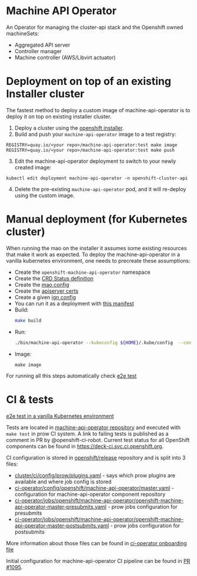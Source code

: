 # Machine API Operator
An Operator for managing the cluster-api stack and the Openshift owned machineSets:
- Aggregated API server
- Controller manager
- Machine controller (AWS/Libvirt actuator)

# Deployment on top of an existing Installer cluster
The fastest method to deploy a custom image of machine-api-operator is to deploy it on top on existing installer cluster.

1. Deploy a cluster using the [openshift installer][installer].
2. Build and push your `machine-api-operator` image to a test registry:
```
REGISTRY=quay.io/<your repo>/machine-api-operator:test make image
REGISTRY=quay.io/<your repo>/machine-api-operator:test make push
```
3. Edit the machine-api-operator deployment to switch to your newly created image:
```
kubectl edit deployment machine-api-operator -n openshift-cluster-api
```
4. Delete the pre-existing `machine-api-operator` pod, and it will re-deploy using the custom image.

[installer]: https://github.com/openshift/installer "openshift installer"

# Manual deployment (for Kubernetes cluster)

When running the mao on the installer it assumes some existing resources that make it work as expected.
To deploy the machine-api-operator in a vanilla kubernetes environment, one needs to precreate these assumptions:

- Create the `openshift-machine-api-operator` namespace
- Create the [CRD Status definition](tests/e2e/manifests/status-crd.yaml)
- Create the [mao config](tests/e2e/manifests/mao-config.yaml)
- Create the [apiserver certs](tests/e2e/manifests/clusterapi-apiserver-certs.yaml)
- Create a given [ign config](tests/e2e/manifests/ign-config.yaml)
- You can run it as a deployment with [this manifest](tests/e2e/manifests/operator-deployment.yaml)
- Build:
    ```sh
    make build
    ```
- Run:
    ```sh
    ./bin/machine-api-operator --kubeconfig ${HOME}/.kube/config  --config tests/e2e/manifests/mao-config.yaml --manifest-dir manifests
    ```
- Image:
    ```
    make image
    ```
For running all this steps automatically check [e2e test](tests)


# CI & tests

[e2e test in a vanilla Kubernetes environment](tests/e2e)

Tests are located in [machine-api-operator repository][1] and executed with `make test` in prow CI system. A link to failing tests is published as a comment in PR by @openshift-ci-robot. Current test status for all OpenShift components can be found in https://deck-ci.svc.ci.openshift.org.

CI configuration is stored in [openshift/release][2] repository and is split into 3 files:
  - [cluster/ci/config/prow/plugins.yaml][3] - says which prow plugins are available and where job config is stored
  - [ci-operator/config/openshift/machine-api-operator/master.yaml][4] - configuration for machine-api-operator component repository
  - [ci-operator/jobs/openshift/machine-api-operator/openshift-machine-api-operator-master-presubmits.yaml][5] - prow jobs configuration for presubmits
  - [ci-operator/jobs/openshift/machine-api-operator/openshift-machine-api-operator-master-postsubmits.yaml][6] - prow jobs configuration for postsubmits

More information about those files can be found in [ci-operator onboarding file][7]

Initial configuration for machine-api-operator CI pipeline can be found in [PR #1095][8].

[1]: https://github.com/openshift/machine-api-operator
[2]: https://github.com/openshift/release
[3]: https://github.com/openshift/release/blob/master/cluster/ci/config/prow/plugins.yaml
[4]: https://github.com/openshift/release/blob/master/ci-operator/config/openshift/machine-api-operator/master.yaml
[5]: https://github.com/openshift/release/blob/master/ci-operator/jobs/openshift/machine-api-operator/openshift-machine-api-operator-master-presubmits.yaml
[6]: https://github.com/openshift/release/blob/master/ci-operator/jobs/openshift/machine-api-operator/openshift-machine-api-operator-master-postsubmits.yaml
[7]: https://github.com/openshift/ci-operator/blob/master/ONBOARD.md
[8]: https://github.com/openshift/release/pull/1095
